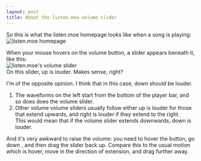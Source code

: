 ```yaml
---
layout: post
title: About the listen.moe volume slider
---
```


So this is what the listen.moe homepage looks like when a song is playing:  
![listen.moe homepage](https://i.imgur.com/I3hle8o.png)

When your mouse hovers on the volume button, a slider appears beneath it,
like this:  
![listen.moe's volume slider](https://i.imgur.com/bGiLeBc.png)  
On this slider, up is louder. Makes sense, right?

I'm of the opposite opinion. I think that in this case, down should be louder.

1. The waveforms on the left start from the bottom of the player bar, and so does
does the volume slider.
2. Other volume volume sliders usually follow either up is louder for those that
extend upwards, and right is louder if they extend to the right.  
This would mean that if the volume slider extends downwards, down is louder.

And it's very awkward to raise the volume: you need to hover the button, go down
, and then drag the slider back up. Compare this to the usual motion which is
hover, move in the direction of extension, and drag further away.

